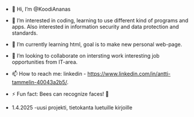 - 👋 Hi, I’m @KoodiAnanas
- 👀 I’m interested in coding, learning to use different kind of programs and apps. Also interested in information security and data protection and standards.
- 🌱 I’m currently learning html, goal is to make new personal web-page.
- 💞️ I’m looking to collaborate on intersting work interesting job opportunities from IT-area.
- 📫 How to reach me: linkedin - https://www.linkedin.com/in/antti-tammelin-40043a2b5/.
- ⚡ Fun fact: Bees can recognize faces! 🐝

- 1.4.2025
    -uusi projekti, tietokanta luetuille kirjoille

<!---
KoodiAnanas/KoodiAnanas is a ✨ special ✨ repository because its `README.md` (this file) appears on your GitHub profile.
You can click the Preview link to take a look at your changes.
--->
